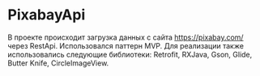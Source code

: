 # PixabayApi

В проекте происходит загрузка данных с сайта https://pixabay.com/ через RestApi. Использовался паттерн MVP. Для реализации также использовались следующие библиотеки: Retrofit, RXJava, Gson, Glide, Butter Knife, CircleImageView.
